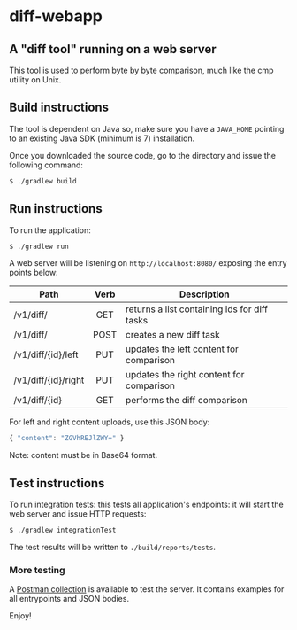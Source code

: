 # diff-webapp
## A "diff tool" running on a web server

This tool is used to perform byte by byte comparison, much like the cmp utility on Unix.

## Build instructions

The tool is dependent on Java so, make sure you have a `JAVA_HOME` pointing to an existing Java SDK (minimum is 7) installation.

Once you downloaded the source code, go to the directory and issue the following command:

```bash
$ ./gradlew build
```

## Run instructions

To run the application:

```bash
$ ./gradlew run
```

A web server will be listening on `http://localhost:8080/` exposing the entry points below:

| Path                | Verb | Description  |
| ------------------- |:----:| -------------|
| /v1/diff/           | GET  | returns a list containing ids for diff tasks |
| /v1/diff/           | POST | creates a new diff task                      |
| /v1/diff/{id}/left  | PUT  | updates the left content for comparison      |
| /v1/diff/{id}/right | PUT  | updates the right content for comparison     |
| /v1/diff/{id}       | GET  | performs the diff comparison                 |

For left and right content uploads, use this JSON body:

```javascript
{ "content": "ZGVhREJlZWY=" }
```

Note: content must be in Base64 format.

## Test instructions

To run integration tests: this tests all application's endpoints: it will start the web server and issue HTTP requests:

```bash
$ ./gradlew integrationTest
```

The test results will be written to `./build/reports/tests`.

### More testing

A [Postman collection](./diff-webapp.postman.json) is available to test the server. It contains examples for all entrypoints and JSON bodies.

Enjoy!
